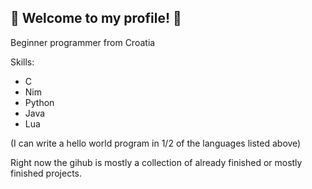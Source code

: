 
## :rotating_light: Welcome to my profile! :rotating_light:

Beginner programmer from Croatia

Skills:
- C
- Nim
- Python
- Java
- Lua

(I can write a hello world program in 1/2 of the languages listed above)

Right now the gihub is mostly a collection of already finished or mostly finished projects.
